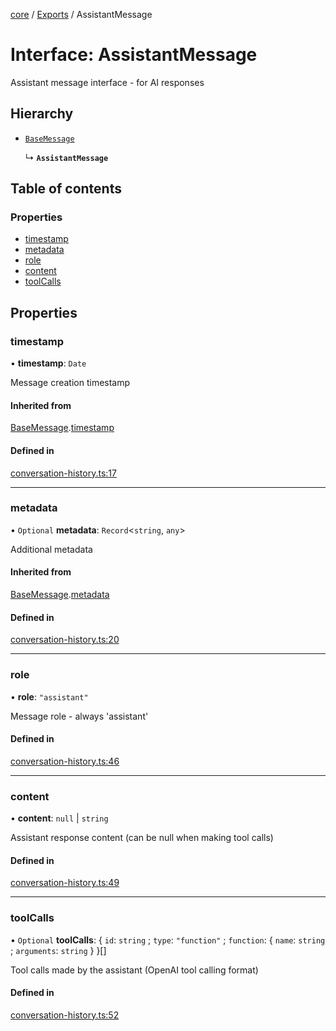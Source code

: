 <!-- 
 ⚠️  AUTO-GENERATED FILE - DO NOT EDIT MANUALLY
 This file is automatically generated by scripts/docs-generator.js
 To make changes, edit the source TypeScript files or update the generator script
-->

[core](../../) / [Exports](../modules) / AssistantMessage

# Interface: AssistantMessage

Assistant message interface - for AI responses

## Hierarchy

- [`BaseMessage`](BaseMessage)

  ↳ **`AssistantMessage`**

## Table of contents

### Properties

- [timestamp](AssistantMessage#timestamp)
- [metadata](AssistantMessage#metadata)
- [role](AssistantMessage#role)
- [content](AssistantMessage#content)
- [toolCalls](AssistantMessage#toolcalls)

## Properties

### timestamp

• **timestamp**: `Date`

Message creation timestamp

#### Inherited from

[BaseMessage](BaseMessage).[timestamp](BaseMessage#timestamp)

#### Defined in

[conversation-history.ts:17](https://github.com/woojubb/robota/blob/7cc8c5dc7bc6a25399fd926ad971519431fc587f/packages/core/src/conversation-history.ts#L17)

___

### metadata

• `Optional` **metadata**: `Record`\<`string`, `any`\>

Additional metadata

#### Inherited from

[BaseMessage](BaseMessage).[metadata](BaseMessage#metadata)

#### Defined in

[conversation-history.ts:20](https://github.com/woojubb/robota/blob/7cc8c5dc7bc6a25399fd926ad971519431fc587f/packages/core/src/conversation-history.ts#L20)

___

### role

• **role**: ``"assistant"``

Message role - always 'assistant'

#### Defined in

[conversation-history.ts:46](https://github.com/woojubb/robota/blob/7cc8c5dc7bc6a25399fd926ad971519431fc587f/packages/core/src/conversation-history.ts#L46)

___

### content

• **content**: ``null`` \| `string`

Assistant response content (can be null when making tool calls)

#### Defined in

[conversation-history.ts:49](https://github.com/woojubb/robota/blob/7cc8c5dc7bc6a25399fd926ad971519431fc587f/packages/core/src/conversation-history.ts#L49)

___

### toolCalls

• `Optional` **toolCalls**: \{ `id`: `string` ; `type`: ``"function"`` ; `function`: \{ `name`: `string` ; `arguments`: `string`  }  }[]

Tool calls made by the assistant (OpenAI tool calling format)

#### Defined in

[conversation-history.ts:52](https://github.com/woojubb/robota/blob/7cc8c5dc7bc6a25399fd926ad971519431fc587f/packages/core/src/conversation-history.ts#L52)

